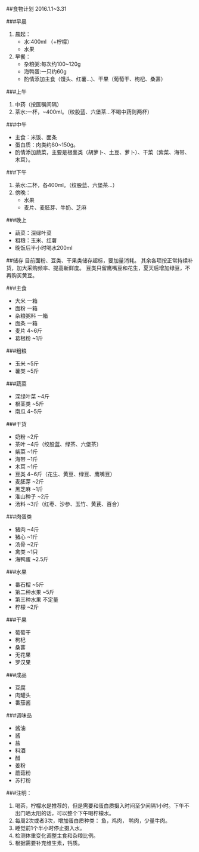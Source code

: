 ##食物计划
2016.1.1~3.31

###早晨
1. 晨起：
	* 水:400ml （+柠檬）
	* 水果
2. 早餐：
	* 杂粮粥:每次约100~120g
	* 海鸭蛋:一只约60g
	* 酌情添加主食（馒头、红薯...)、干果（葡萄干、枸杞、桑葚）

###上午
1. 中药（按医嘱间隔）
2. 茶水:一杯，~400ml。（绞股蓝、六堡茶...不喝中药则两杯）

###中午
* 主食：米饭、面条
* 蛋白质：肉类约80~150g。
* 酌情添加蔬菜，主要是根茎类（胡萝卜、土豆、萝卜）、干菜（紫菜、海带、木耳）。

###下午 
1. 茶水:二杯，各400ml。（绞股蓝、六堡茶...）
2. 傍晚：
	* 水果
	* 麦片、麦胚芽、牛奶、芝麻

###晚上
* 蔬菜：深绿叶菜
* 粗粮：玉米、红薯
* 晚饭后半小时喝水200ml

##储存
目前面粉、豆类、干果类储存超标，要加量消耗。
其余各项按正常持续补货，加大采购频率、提高新鲜度。
豆类只留鹰嘴豆和花生，夏天后增加绿豆，不再购买黄豆。

###主食
* 大米 一箱
* 面粉 一箱
* 杂粮粥料 一箱
* 面条 一箱
* 麦片 4~6斤
* 葛根粉 ~1斤

###粗粮
* 玉米 ~5斤
* 薯类 ~5斤

###蔬菜
* 深绿叶菜 ~4斤
* 根茎类 ~5斤
* 南瓜 4~5斤

###干货
* 奶粉 ~2斤
* 茶叶 ~4斤（绞股蓝、绿茶、六堡茶）
* 紫菜 ~1斤
* 海带 ~1斤
* 木耳 ~1斤
* 豆类 4~6斤（花生、黄豆、绿豆、鹰嘴豆）
* 麦胚芽 ~2斤
* 黑芝麻 ~1斤
* 淮山种子 ~2斤
* 汤料 ~3斤（红枣、沙参、玉竹、黄芪、百合）

###肉蛋类
* 猪肉 ~4斤
* 猪心 ~1斤
* 汤骨 ~2斤
* 禽类 ~1只
* 海鸭蛋 ~2.5斤

###水果
* 番石榴 ~5斤
* 第二种水果 ~5斤
* 第三种水果 不定量
* 柠檬 ~2斤

###干果
* 葡萄干
* 枸杞
* 桑葚
* 无花果
* 罗汉果

###成品
* 豆腐
* 肉罐头
* 番茄酱

###调味品
* 酱油
* 酱
* 盐
* 料酒
* 醋
* 姜粉
* 蘑菇粉
* 苏打粉

###注明： 
1. 喝茶，柠檬水是推荐的，但是需要和蛋白质摄入时间至少间隔1小时。下午不出门晒太阳的话，可以整个下午喝柠檬水。
2. 每周2次或者3次，增加蛋白质种类： 鱼，鸡肉， 鸭肉，少量牛肉。
3. 睡觉前1个半小时停止摄入水。
4. 检测体重变化调整主食和杂粮比例。
5. 根据需要补充维生素，钙质。